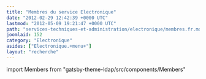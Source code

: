 ```yaml
---
title: "Membres du service Electronique"
date: "2012-02-29 12:42:39 +0000 UTC"
lastmod: "2012-05-09 19:21:47 +0000 UTC"
path: "services-techniques-et-administration/electronique/membres.fr.md"
joomlaid: 152
category: "Electronique"
asides: ["Electronique.+menu+"]
layout: "recherche"
---
```


import Members from "gatsby-theme-ldap/src/components/Members"

<Members group="Electronique" />

